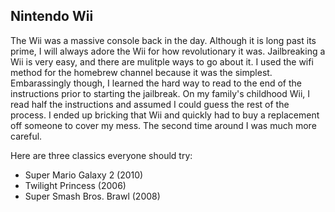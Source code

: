 ## Nintendo Wii

The Wii was a massive console back in the day. Although it is long past its prime, I will always adore the Wii for how revolutionary it was. Jailbreaking a Wii is very easy, and there are mulitple ways to go about it. I used the wifi method for the homebrew channel because it was the simplest. Embarassingly though, I learned the hard way to read to the end of the instructions prior to starting the jailbreak. On my family's childhood Wii, I read half the instructions and assumed I could guess the rest of the process. I ended up bricking that Wii and quickly had to buy a replacement off someone to cover my mess. The second time around I was much more careful.

 Here are three classics everyone should try:
 - Super Mario Galaxy 2 (2010)
 - Twilight Princess (2006)
 - Super Smash Bros. Brawl (2008)